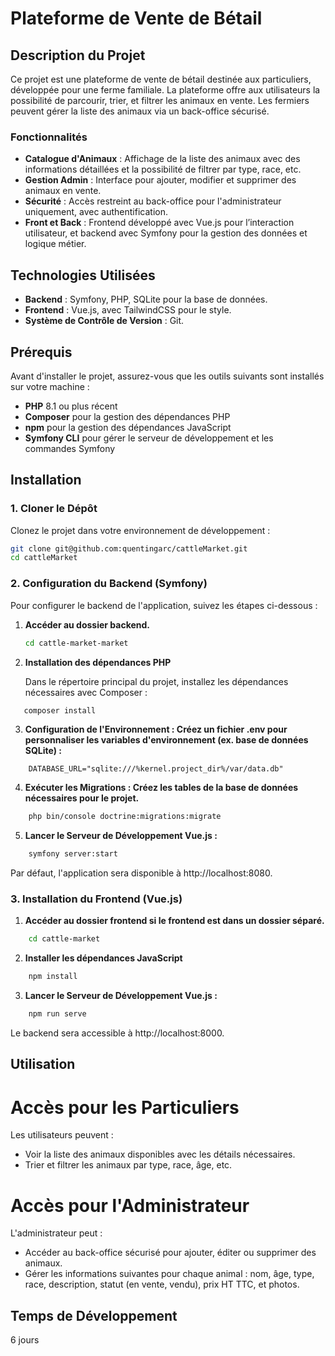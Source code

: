 # Plateforme de Vente de Bétail

## Description du Projet
Ce projet est une plateforme de vente de bétail destinée aux particuliers, développée pour une ferme familiale. La plateforme offre aux utilisateurs la possibilité de parcourir, trier, et filtrer les animaux en vente. Les fermiers peuvent gérer la liste des animaux via un back-office sécurisé.

### Fonctionnalités
- **Catalogue d'Animaux** : Affichage de la liste des animaux avec des informations détaillées et la possibilité de filtrer par type, race, etc.
- **Gestion Admin** : Interface pour ajouter, modifier et supprimer des animaux en vente.
- **Sécurité** : Accès restreint au back-office pour l'administrateur uniquement, avec authentification.
- **Front et Back** : Frontend développé avec Vue.js pour l’interaction utilisateur, et backend avec Symfony pour la gestion des données et logique métier.

## Technologies Utilisées
- **Backend** : Symfony, PHP, SQLite pour la base de données.
- **Frontend** : Vue.js, avec TailwindCSS pour le style.
- **Système de Contrôle de Version** : Git.

## Prérequis
Avant d'installer le projet, assurez-vous que les outils suivants sont installés sur votre machine :
- **PHP** 8.1 ou plus récent
- **Composer** pour la gestion des dépendances PHP
- **npm** pour la gestion des dépendances JavaScript
- **Symfony CLI** pour gérer le serveur de développement et les commandes Symfony

## Installation

### 1. Cloner le Dépôt

Clonez le projet dans votre environnement de développement :
```bash
git clone git@github.com:quentingarc/cattleMarket.git
cd cattleMarket
```

### 2. Configuration du Backend (Symfony)

Pour configurer le backend de l'application, suivez les étapes ci-dessous :

1. **Accéder au dossier backend.**

    ```bash
    cd cattle-market-market
    ```

2. **Installation des dépendances PHP**  

   Dans le répertoire principal du projet, installez les dépendances nécessaires avec Composer :
```bash
   composer install
   ```

3. **Configuration de l'Environnement : Créez un fichier .env pour personnaliser les variables d'environnement (ex. base de données SQLite) :**

```plaintext
    DATABASE_URL="sqlite:///%kernel.project_dir%/var/data.db"
```
4. **Exécuter les Migrations : Créez les tables de la base de données nécessaires pour le projet.**

```bash
    php bin/console doctrine:migrations:migrate
```

5. **Lancer le Serveur de Développement Vue.js :**
```bash
    symfony server:start
```

Par défaut, l'application sera disponible à http://localhost:8080.


### 3. Installation du Frontend (Vue.js)

1. **Accéder au dossier frontend si le frontend est dans un dossier séparé.**

```bash
    cd cattle-market
```
2. **Installer les dépendances JavaScript**

```bash
    npm install
```
3. **Lancer le Serveur de Développement Vue.js :**

```bash
    npm run serve
```
Le backend sera accessible à http://localhost:8000.

## Utilisation

# Accès pour les Particuliers
Les utilisateurs peuvent :

- Voir la liste des animaux disponibles avec les détails nécessaires.
- Trier et filtrer les animaux par type, race, âge, etc.

# Accès pour l'Administrateur
L'administrateur peut :

- Accéder au back-office sécurisé pour ajouter, éditer ou supprimer des animaux.
- Gérer les informations suivantes pour chaque animal : nom, âge, type, race, description, statut (en vente, vendu), prix HT TTC, et photos.

## Temps de Développement

6 jours 


